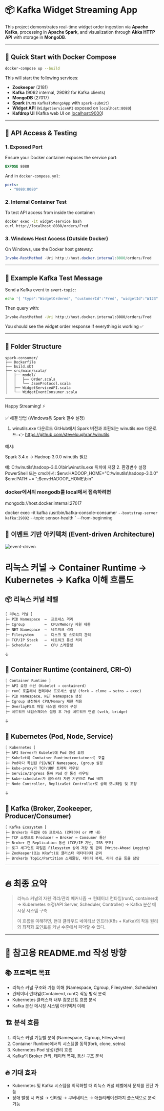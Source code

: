# 📦 Kafka Widget Streaming App

This project demonstrates real-time widget order ingestion via **Apache Kafka**, processing in **Apache Spark**, and visualization through **Akka HTTP API** with storage in **MongoDB**.

---

## 🚀 Quick Start with Docker Compose

```bash
docker-compose up --build
```

This will start the following services:

- **Zookeeper** (2181)
- **Kafka** (9092 internal, 29092 for Kafka clients)
- **MongoDB** (27017)
- **Spark** (runs `KafkaToMongoApp` with `spark-submit`)
- **Widget API** (`WidgetServiceAPI` exposed on `localhost:8080`)
- **Kafdrop UI** (Kafka web UI on [localhost:9000](http://localhost:9000))

---

## 🔧 API Access & Testing

### 1. Exposed Port

Ensure your Docker container exposes the service port:

```dockerfile
EXPOSE 8080
```

And in `docker-compose.yml`:

```yaml
ports:
  - "8080:8080"
```

### 2. Internal Container Test

To test API access from inside the container:

```bash
docker exec -it widget-service bash
curl http://localhost:8080/orders/Fred
```

### 3. Windows Host Access (Outside Docker)

On Windows, use the Docker host gateway:

```powershell
Invoke-RestMethod -Uri http://host.docker.internal:8080/orders/Fred
```

---

## 🧪 Example Kafka Test Message

Send a Kafka event to `event-topic`:

```bash
echo '{ "type":"WidgetOrdered", "customerId":"Fred", "widgetId":"W123" }' | docker exec -i kafka /usr/bin/kafka-console-producer   --broker-list kafka:29092 --topic event-topic
```

Then query with:

```bash
Invoke-RestMethod -Uri http://host.docker.internal:8080/orders/Fred
```

You should see the widget order response if everything is working ✅

---

## 📂 Folder Structure

```
spark-consumer/
├── Dockerfile
├── build.sbt
├── src/main/scala/
│   ├── model/
│   │   ├── Order.scala
│   │   └── JsonProtocol.scala
│   ├── WidgetServiceAPI.scala
│   └── WidgetEventConsumer.scala
```

---

Happy Streaming! ⚡

✅ 해결 방법 (Windows용 Spark 필수 설정)

1. winutils.exe 다운로드
   GitHub에서 Spark 버전과 호환되는 winutils.exe 다운로드:
   👉 https://github.com/steveloughran/winutils

예시:

Spark 3.4.x → Hadoop 3.0.0 winutils 필요

예: C:\winutils\hadoop-3.0.0\bin\winutils.exe 위치에 저장 2. 환경변수 설정
PowerShell 또는 cmd에서:
$env:HADOOP_HOME="C:\winutils\hadoop-3.0.0"
$env:PATH += ";$env:HADOOP_HOME\bin"

### docker에서의  mongodb를  local에서 접속하려면 
mongodb://host.docker.internal:27017
  

docker exec -it kafka /usr/bin/kafka-console-consumer `
  --bootstrap-server kafka:29092 `
  --topic sensor-health `
  --from-beginning

## 🔄 이벤트 기반 아키텍처 (Event-driven Architecture)

![event-driven](./images/event_driven.png)


# 리눅스 커널 → Container Runtime → Kubernetes → Kafka 이해 흐름도

## 📦 리눅스 커널 레벨
```
[ 리눅스 커널 ]
├─ PID Namespace  →  프로세스 격리
├─ Cgroup         →  CPU/Memory 자원 제한
├─ NET Namespace  →  네트워크 격리
├─ Filesystem     →  디스크 및 스토리지 관리
├─ TCP/IP Stack   →  네트워크 통신 처리
├─ Scheduler      →  CPU 스케줄링
```

↓

## 🚀 Container Runtime (containerd, CRI-O)
```
[ Container Runtime ]
├─ API 요청 수신 (Kubelet → containerd)
├─ runC 호출해서 컨테이너 프로세스 생성 (fork → clone → setns → exec)
├─ PID Namespace, NET Namespace 생성
├─ Cgroup 설정해서 CPU/Memory 제한 적용
├─ OverlayFS로 파일 시스템 레이어 구성
├─ 네트워크 네임스페이스 설정 후 가상 네트워크 연결 (veth, bridge)
```

↓

## 🚀 Kubernetes (Pod, Node, Service)
```
[ Kubernetes ]
├─ API Server가 Kubelet에 Pod 생성 요청
├─ Kubelet이 Container Runtime(containerd) 호출
├─ Pod마다 독립된 PID/NET Namespace, Cgroup 설정
├─ kube-proxy가 TCP/UDP 트래픽 라우팅
├─ Service/Ingress 통해 Pod 간 통신 라우팅
├─ kube-scheduler가 클러스터 자원 기반으로 Pod 배치
├─ Node Controller, ReplicaSet Controller로 상태 모니터링 및 조정
```

↓

## 🚀 Kafka (Broker, Zookeeper, Producer/Consumer)
```
[ Kafka Ecosystem ]
├─ Broker는 독립된 OS 프로세스 (컨테이너 or VM 내)
├─ TCP 소켓으로 Producer ↔ Broker ↔ Consumer 통신
├─ Broker 간 Replication 통신 (TCP/IP 기반, ISR 구조)
├─ 로그 세그먼트 파일은 Filesystem 상에 저장 및 관리 (Write-Ahead Logging)
├─ ZooKeeper(또는 KRaft)로 클러스터 메타데이터 관리
├─ Broker는 Topic/Partition 스케줄링, 데이터 복제, 리더 선출 등을 담당
```

---

# 🔥 최종 요약
> 리눅스 커널의 자원 격리/관리 메커니즘 → 컨테이너 런타임(runC, containerd) → Kubernetes 조정(API Server, Scheduler, Controller) → Kafka 분산 메시징 시스템 구축
>
> 이 흐름을 이해하면, 현대 클라우드 네이티브 인프라(K8s + Kafka)의 작동 원리와 최적화 포인트를 커널 수준에서 파악할 수 있다.

---

# 📄 참고용 README.md 작성 방향

## 📚 프로젝트 목표
- 리눅스 커널 구조와 기능 이해 (Namespace, Cgroup, Filesystem, Scheduler)
- 컨테이너 런타임(Containerd, runC) 작동 방식 분석
- Kubernetes 클러스터 내부 컴포넌트 흐름 분석
- Kafka 분산 메시징 시스템 아키텍처 이해

## 🏗️ 분석 흐름
1. 리눅스 커널 기능별 분석 (Namespace, Cgroup, Filesystem)
2. Container Runtime에서의 시스템콜 동작(fork, clone, setns)
3. Kubernetes Pod 생성/관리 흐름
4. Kafka의 Broker 관리, 데이터 복제, 통신 구조 분석

## 🔥 기대 효과
- Kubernetes 및 Kafka 시스템을 최적화할 때 리눅스 커널 레벨에서 문제를 진단 가능
- 장애 발생 시 커널 → 런타임 → 쿠버네티스 → 애플리케이션까지 풀스택으로 분석 가능

